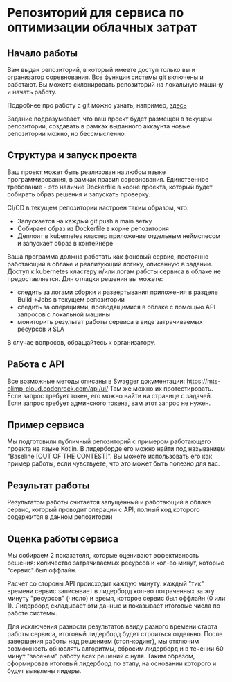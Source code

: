 # Репозиторий для сервиса по оптимизации облачных затрат



## Начало работы

Вам выдан репозиторий, в который имеете доступ только вы и огранизатор соревнования. Все функции системы git включены и работают. Вы можете склонировать репозиторий на локальную машину и начать работу.

Подробнее про работу с git можно узнать, например, [здесь](https://proglib.io/p/git-cheatsheet)

Задание подразумевает, что ваш проект будет размещен в текущем репозитории, создавать в рамках выданного аккаунта новые репозитории можно, но бессмысленно.

## Структура и запуск проекта

Ваш проект может быть реализован на любом языке программирования, в рамках правил соревнования. Единственное требование - это наличие Dockerfile в корне проекта, который будет собирать образ решения и запускать проверку.

CI/CD в текущем репозитории настроен таким образом, что:
- Запускается на каждый git push в main ветку
- Собирает образ из Dockerfile в корне репозитория
- Деплоит в kubernetes кластер приложение отдельным неймспесом и запускает образ в контейнере


Ваша программа должна работать как фоновый сервис, постоянно работающий в облаке и реализующий логику, описанную в задании.
Доступ к kubernetes кластеру и/или логам работы сервиса в облаке не предоставляется. Для отладки решения вы можете:
- следить за логами сборки и развертывания приложения в разделе Build->Jobs в текущем репозитории
- следить за операциями, проводящимися в облаке с помощью API запросов с локальной машины
- мониторить результат работы сервиса в виде затрачиваемых ресурсов и SLA


В случае вопросов, обращайтесь к организатору.


## Работа с API

Все возможные методы описаны в Swagger документации: https://mts-olimp-cloud.codenrock.com/api/ui/
Там же можно их протестировать. Если запрос требует токен, его можно найти на странице с задачей. Если запрос требует админского токена, вам этот запрос не нужен.


## Пример сервиса

Мы подготовили публичный репозиторий с примером работающего проекта на языке Kotlin. В лидерборде его можно найти под называнием "Baseline [OUT OF THE CONTEST]". Вы можете использовать его как пример работы, если чувствуете, что это может быть полезно для вас.


## Результат работы

Результатом работы считается запущенный и работающий в облаке сервис, который проводит операции с API, полный код которого содержится в данном репозитории

## Оценка работы сервиса

Мы собираем 2 показателя, которые оценивают эффективность решения: количество затрачиваемых ресурсов и кол-во минут, которые "сервис" был оффлайн.

Расчет со стороны API происходит каждую минуту: каждый "тик" времени сервис записывает в лидерборд кол-во потраченных за эту минуту "ресурсов" (число) и время, которое сервис был оффлайн (0 или 1). Лидерборд складывает эти данные и показывает итоговые числа по работе системы.

Для исключения разности результатов ввиду разного времени старта работы сервиса, итоговый лидерборд будет строиться отдельно.
После завершения работы над решением (стоп-кодинг), мы отключим возможность обновлять алгоритмы, сбросим лидерборд и в течении 60 минут "засечем" работу всех решений с нуля. Таким образом, сформировав итоговый лидерборд по этапу, на основании которого и будут выявлены лидеры.
